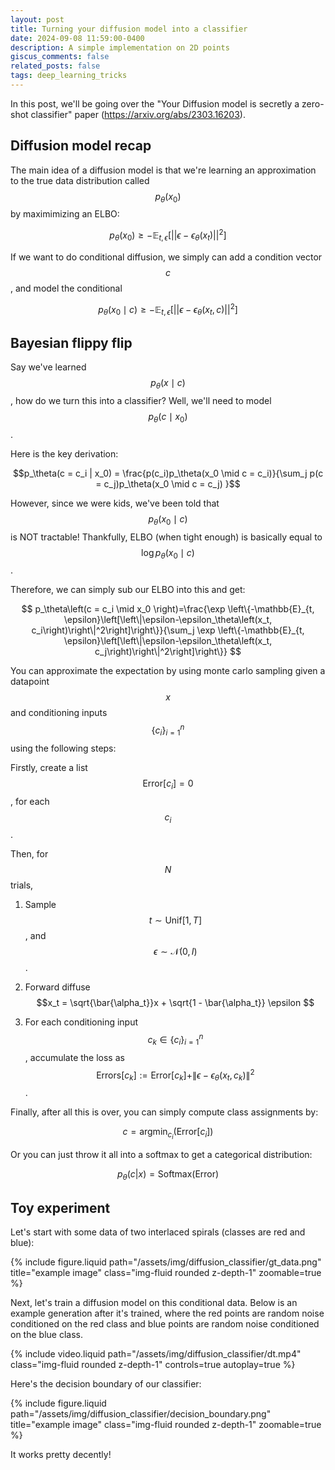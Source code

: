 ```yaml
---
layout: post
title: Turning your diffusion model into a classifier
date: 2024-09-08 11:59:00-0400
description: A simple implementation on 2D points
giscus_comments: false
related_posts: false
tags: deep_learning_tricks
---
```


In this post, we'll be going over the "Your Diffusion model is secretly a zero-shot classifier" paper (https://arxiv.org/abs/2303.16203).



## Diffusion model recap

The main idea of a diffusion model is that we're learning an approximation to the true data distribution called $$p_\theta(x_0)$$ by maximimizing an ELBO:

$$p_\theta(x_0) \geq - \mathbb{E}_{t, \epsilon} \left [ || \epsilon - \epsilon_\theta (x_t)||^2 \right ]$$

If we want to do conditional diffusion, we simply can add a condition vector $$c$$, and model the conditional 

$$p_\theta(x_0 \mid c) \geq - \mathbb{E}_{t, \epsilon} \left [ || \epsilon - \epsilon_\theta (x_t, c)||^2 \right ]$$

## Bayesian flippy flip

Say we've learned $$p_\theta(x \mid c)$$, how do we turn this into a classifier? Well, we'll need to model $$p_\theta(c \mid x_0)$$.

Here is the key derivation:


$$p_\theta(c = c_i | x_0) = \frac{p(c_i)p_\theta(x_0 \mid c = c_i)}{\sum_j p(c = c_j)p_\theta(x_0 \mid c = c_j) }$$

However, since we were kids, we've been told that $$p_\theta(x_0 \mid c)$$ is NOT tractable! Thankfully, ELBO (when tight enough) is basically equal to $$\log p_\theta (x_0 \mid c)$$.

Therefore, we can simply sub our ELBO into this and get:

$$ p_\theta\left(c = c_i \mid x_0 \right)=\frac{\exp \left\{-\mathbb{E}_{t, \epsilon}\left[\left\|\epsilon-\epsilon_\theta\left(x_t, c_i\right)\right\|^2\right]\right\}}{\sum_j \exp \left\{-\mathbb{E}_{t, \epsilon}\left[\left\|\epsilon-\epsilon_\theta\left(x_t, c_j\right)\right\|^2\right]\right\}} $$

You can approximate the expectation by using monte carlo sampling given a datapoint $$x$$ and conditioning inputs $$ \{c_i \}_{i=1}^n$$ using the following steps:

Firstly, create a list $$\text{Error}[c_i] = 0$$, for each $$c_i$$.

Then, for $$N$$ trials,

1. Sample $$t \sim \text{Unif}[1, T]$$, and $$\epsilon \sim \mathcal{N}(0,I)$$. 

2. Forward diffuse $$x_t = \sqrt{\bar{\alpha_t}}x + \sqrt{1 - \bar{\alpha_t}} \epsilon $$

3. For each conditioning input $$ c_k \in \{c_i \}_{i=1}^n $$, accumulate the loss as $$ \text{Errors}[c_k]  := \text{Error}[c_k] + \| \epsilon - \epsilon_\theta (x_t, c_k) \|^2 $$.

Finally, after all this is over, you can simply compute class assignments by:

$$c = \text{argmin}_{c_i}(\text{Error}[c_i])$$

Or you can just throw it all into a softmax to get a categorical distribution:

$$p_\theta(c | x) = \text{Softmax}(\text{Error})$$

## Toy experiment

Let's start with some data of two interlaced spirals (classes are red and blue):


<div class="equation">
    <div class="col-sm mt-3 mt-md-0">
        {% include figure.liquid path="/assets/img/diffusion_classifier/gt_data.png" title="example image" class="img-fluid rounded z-depth-1" zoomable=true %}
    </div>
</div>


Next, let's train a diffusion model on this conditional data. Below is an example generation after it's trained, where the red points are random noise conditioned on the red class and blue points are random noise conditioned on the blue class.



<div class="equation">
    <div class="col-sm mt-3 mt-md-0">
        {% include video.liquid path="/assets/img/diffusion_classifier/dt.mp4" class="img-fluid rounded z-depth-1" controls=true autoplay=true %}
    </div>
</div>


Here's the decision boundary of our classifier:

<div class="equation">
    <div class="col-sm mt-3 mt-md-0">
        {% include figure.liquid path="/assets/img/diffusion_classifier/decision_boundary.png" title="example image" class="img-fluid rounded z-depth-1" zoomable=true %}
    </div>
</div>

It works pretty decently!